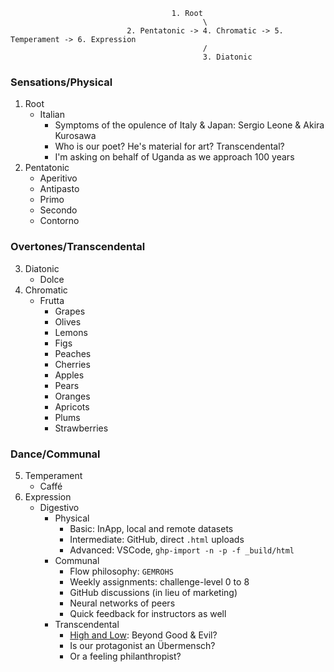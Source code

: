                                         1. Root
                                               \
                              2. Pentatonic -> 4. Chromatic -> 5. Temperament -> 6. Expression
                                               /
                                               3. Diatonic

### Sensations/Physical
1. Root
   - Italian
      - Symptoms of the opulence of Italy & Japan: Sergio Leone & Akira Kurosawa
      - Who is our poet? He's material for art? Transcendental?
      - I'm asking on behalf of Uganda as we approach 100 years 
2. Pentatonic
   - Aperitivo
   - Antipasto
   - Primo
   - Secondo
   - Contorno

### Overtones/Transcendental
3. Diatonic
   - Dolce
4. Chromatic
   - Frutta
      - Grapes
      - Olives
      - Lemons
      - Figs
      - Peaches
      - Cherries
      - Apples
      - Pears
      - Oranges
      - Apricots
      - Plums
      - Strawberries

### Dance/Communal
5. Temperament
   - Caffé
6. Expression
   - Digestivo
      - Physical
         - Basic: InApp, local and remote datasets
         - Intermediate: GitHub, direct `.html` uploads
         - Advanced: VSCode, `ghp-import -n -p -f _build/html` 
      - Communal
         - Flow philosophy: `GEMROHS`
         - Weekly assignments: challenge-level 0 to 8
         - GitHub discussions (in lieu of marketing)
         - Neural networks of peers
         - Quick feedback for instructors as well 
      - Transcendental 
         - [High and Low](https://en.wikipedia.org/wiki/High_and_Low_(1963_film)): Beyond Good & Evil?
         - Is our protagonist an Übermensch?
         - Or a feeling philanthropist?

